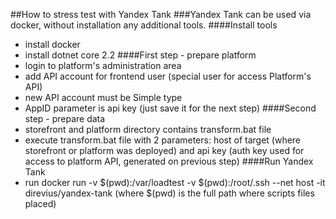 ##How to stress test with Yandex Tank
###Yandex Tank can be used via docker, without installation any additional tools.
####Install tools
- install docker
- install dotnet core 2.2
####First step - prepare platform
- login to platform's administration area
- add API account for frontend user (special user for access Platform's API)
- new API account must be Simple type
- AppID parameter is api key (just save it for the next step)
####Second step - prepare data
- storefront and platform directory contains transform.bat file
- execute transform.bat file with 2 parameters: host of target (where storefront or platform was deployed) and api key (auth key used for access to platform API, generated on previous step)
####Run Yandex Tank 
- run docker run -v $(pwd):/var/loadtest -v $(pwd):/root/.ssh --net host -it direvius/yandex-tank (where $(pwd) is the full path where scripts files placed)